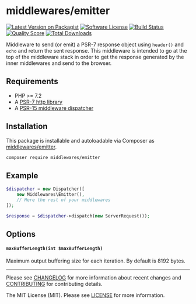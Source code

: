 # middlewares/emitter

[![Latest Version on Packagist][ico-version]][link-packagist]
[![Software License][ico-license]](LICENSE)
[![Build Status][ico-travis]][link-travis]
[![Quality Score][ico-scrutinizer]][link-scrutinizer]
[![Total Downloads][ico-downloads]][link-downloads]

Middleware to send (or emit) a PSR-7 response object using `header()` and `echo` and return the sent response. This middleware is intended to go at the top of the middleware stack in order to get the response generated by the inner middlewares and send to the browser.

## Requirements

* PHP >= 7.2
* A [PSR-7 http library](https://github.com/middlewares/awesome-psr15-middlewares#psr-7-implementations)
* A [PSR-15 middleware dispatcher](https://github.com/middlewares/awesome-psr15-middlewares#dispatcher)

## Installation

This package is installable and autoloadable via Composer as [middlewares/emitter](https://packagist.org/packages/middlewares/emitter).

```sh
composer require middlewares/emitter
```

## Example

```php
$dispatcher = new Dispatcher([
    new Middlewares\Emitter(),
    // Here the rest of your middlewares
]);

$response = $dispatcher->dispatch(new ServerRequest());
```

## Options

#### `maxBufferLength(int $maxBufferLength)`

Maximum output buffering size for each iteration. By default is 8192 bytes.

---

Please see [CHANGELOG](CHANGELOG.md) for more information about recent changes and [CONTRIBUTING](CONTRIBUTING.md) for contributing details.

The MIT License (MIT). Please see [LICENSE](LICENSE) for more information.

[ico-version]: https://img.shields.io/packagist/v/middlewares/emitter.svg?style=flat-square
[ico-license]: https://img.shields.io/badge/license-MIT-brightgreen.svg?style=flat-square
[ico-travis]: https://img.shields.io/travis/middlewares/emitter/master.svg?style=flat-square
[ico-scrutinizer]: https://img.shields.io/scrutinizer/g/middlewares/emitter.svg?style=flat-square
[ico-downloads]: https://img.shields.io/packagist/dt/middlewares/emitter.svg?style=flat-square

[link-packagist]: https://packagist.org/packages/middlewares/emitter
[link-travis]: https://travis-ci.org/middlewares/emitter
[link-scrutinizer]: https://scrutinizer-ci.com/g/middlewares/emitter
[link-downloads]: https://packagist.org/packages/middlewares/emitter

